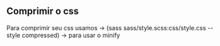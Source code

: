 ## Comprimir o css

Para comprimir seu css usamos -> (sass sass/style.scss:css/style.css --style compressed) -> para usar o minify